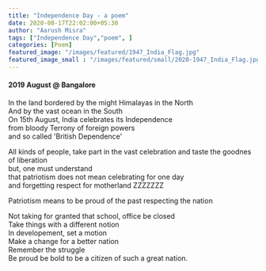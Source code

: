 ```yaml
---
title: "Independence Day - a poem"
date: 2020-08-17T22:02:00+05:30
author: "Aarush Misra"
tags: ["Independence Day","poem", ]
categories: [Poem]
featured_image: "/images/featured/1947_India_Flag.jpg"
featured_image_small : "/images/featured/small/2020-1947_India_Flag.jpg"
---
```

#### 2019 August  @ Bangalore ####

In the land bordered by the might Himalayas in the North  
And by the vast ocean in the South  
On 15th August, India celebrates its Independence  
from bloody Terrony of foreign powers  
and so called 'British Dependence'  


All kinds of people, take part in the vast celebration
and taste the goodnes of liberation  
but, one must understand  
that patriotism does not mean celebrating for one day  
and forgetting respect for motherland ZZZZZZZ  

Patriotism means to be proud of the past 
respecting the nation

Not taking for granted that school, office be closed  
Take things with a different notion  
In developement, set a motion  
Make a change for a better nation  
Remember the struggle  
Be proud be bold to be a citizen of such a great nation.  
